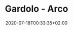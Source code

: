 ---
title: "Gardolo - Arco"
date: 2020-07-18T00:33:35+02:00
squadra-a: Gardolo
punteggio-a: 100
squadra-b: Arco
punteggio-b: 20
luogo: Gardolo
categoria: promozione
stagione:  2020-2021 
---